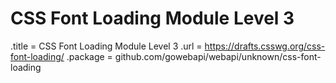 # CSS Font Loading Module Level 3

.title = CSS Font Loading Module Level 3
.url = <https://drafts.csswg.org/css-font-loading/>
.package = github.com/gowebapi/webapi/unknown/css-font-loading
